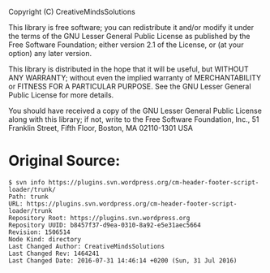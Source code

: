 Copyright (C) CreativeMindsSolutions

This library is free software; you can redistribute it and/or
modify it under the terms of the GNU Lesser General Public
License as published by the Free Software Foundation; either
version 2.1 of the License, or (at your option) any later version.

This library is distributed in the hope that it will be useful,
but WITHOUT ANY WARRANTY; without even the implied warranty of
MERCHANTABILITY or FITNESS FOR A PARTICULAR PURPOSE.  See the GNU
Lesser General Public License for more details.

You should have received a copy of the GNU Lesser General Public
License along with this library; if not, write to the Free Software
Foundation, Inc., 51 Franklin Street, Fifth Floor, Boston, MA  02110-1301  USA


# Original Source:
```
$ svn info https://plugins.svn.wordpress.org/cm-header-footer-script-loader/trunk/
Path: trunk
URL: https://plugins.svn.wordpress.org/cm-header-footer-script-loader/trunk
Repository Root: https://plugins.svn.wordpress.org
Repository UUID: b8457f37-d9ea-0310-8a92-e5e31aec5664
Revision: 1506514
Node Kind: directory
Last Changed Author: CreativeMindsSolutions
Last Changed Rev: 1464241
Last Changed Date: 2016-07-31 14:46:14 +0200 (Sun, 31 Jul 2016)
```